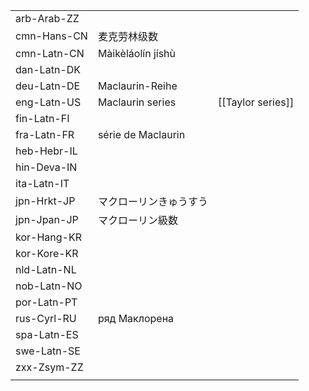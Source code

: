 | | | |
|-|-|-|
| arb-Arab-ZZ |  |  |
| cmn-Hans-CN | 麦克劳林级数 |  |
| cmn-Latn-CN | Màikèláolín jíshù |  |
| dan-Latn-DK |  |  |
| deu-Latn-DE | Maclaurin-Reihe |  |
| eng-Latn-US | Maclaurin series | [[Taylor series]] |
| fin-Latn-FI |  |  |
| fra-Latn-FR | série de Maclaurin |  |
| heb-Hebr-IL |  |  |
| hin-Deva-IN |  |  |
| ita-Latn-IT |  |  |
| jpn-Hrkt-JP | マクローリンきゅうすう |  |
| jpn-Jpan-JP | マクローリン級数 |  |
| kor-Hang-KR |  |  |
| kor-Kore-KR |  |  |
| nld-Latn-NL |  |  |
| nob-Latn-NO |  |  |
| por-Latn-PT |  |  |
| rus-Cyrl-RU | ряд Маклорена |  |
| spa-Latn-ES |  |  |
| swe-Latn-SE |  |  |
| zxx-Zsym-ZZ |  |  |
|  |  |  |